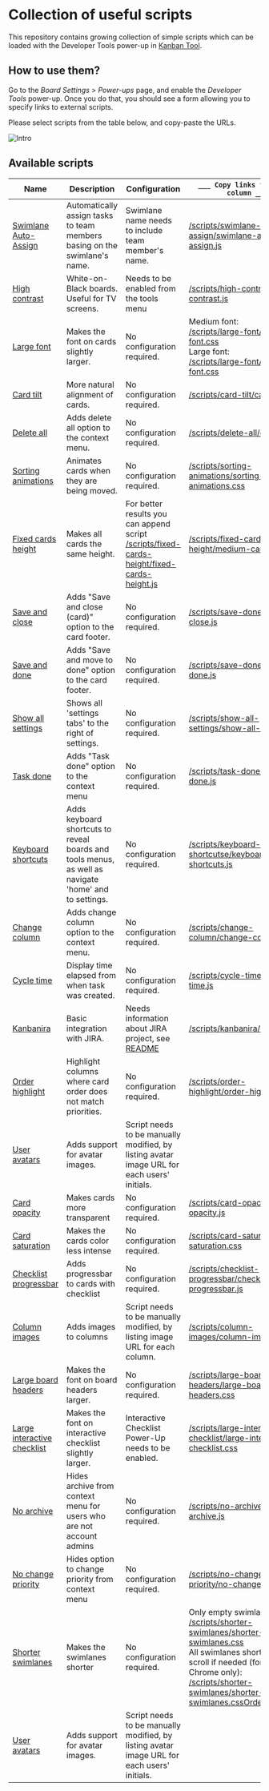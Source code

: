 # Collection of useful scripts
This repository contains growing collection of simple scripts which can be loaded with the Developer Tools power-up in [Kanban Tool](http://kanbantool.com).

## How to use them?
Go to the *Board Settings* > *Power-ups* page, and enable the *Developer Tools* power-up.
Once you do that, you should see a form allowing you to specify links to external scripts.

Please select scripts from the table below, and copy-paste the URLs.

![Intro](intro.png)

## Available scripts

Name | Description | Configuration | `___ Copy links from this column ___`
--- | --- | --- | ---
[Swimlane Auto-Assign](swimlane-auto-assign/) | Automatically assign tasks to team members basing on the swimlane's name.| Swimlane name needs to include team member's name. | [/scripts/swimlane-auto-assign/swimlane-auto-assign.js](/swimlane-auto-assign/swimlane-auto-assign.js)
[High contrast](high-contrast/) | White-on-Black boards. Useful for TV screens. | Needs to be enabled from the tools menu | [/scripts/high-contrast/high-contrast.js](/high-contrast/high-contrast.js)
[Large font](large-font/) | Makes the font on cards slightly larger. | No configuration required. | Medium font:<br/>[/scripts/large-font/medium-font.css](/scripts/large-font/medium-font.css) <br/> Large font:<br/> [/scripts/large-font/large-font.css](/large-font/large-font.css)
[Card tilt](card-tilt/) | More natural alignment of cards. | No configuration required. | [/scripts/card-tilt/card-tilt.js](/card-tilt/card-tilt.js)
[Delete all](delete-all/) | Adds delete all option to the context menu. | No configuration required. | [/scripts/delete-all/delete-all.js](/delete-all/delete-all.js)
[Sorting animations](sorting-animations) | Animates cards when they are being moved. | No configuration required. | [/scripts/sorting-animations/sorting-animations.css](/sorting-animations/sorting-animations.css)
[Fixed cards height](fixed-cards-height) | Makes all cards the same height. | For better results you can append script [/scripts/fixed-cards-height/fixed-cards-height.js](/fixed-cards-height/fixed-cards-height.js) | [/scripts/fixed-cards-height/medium-cards.css](/fixed-cards-height/medium-cards.css)
[Save and close](save-close/) | Adds "Save and close (card)" option to the card footer. | No configuration required. | [/scripts/save-done/save-close.js](/save-close/save-close.js)
[Save and done](save-done/) | Adds "Save and move to done" option to the card footer. | No configuration required. | [/scripts/save-done/save-done.js](/save-done/save-done.js)
[Show all settings](show-all-settings/) | Shows all 'settings tabs' to the right of settings. | No configuration required. | [/scripts/show-all-settings/show-all-settings.js](/save-done/show-all-settings.js)
[Task done](task-done/) | Adds "Task done" option to the context menu | No configuration required. | [/scripts/task-done/task-done.js](/task-done/task-done.js)
[Keyboard shortcuts](keyboard-shortcuts/) | Adds keyboard shortcuts to reveal boards and tools menus, as well as navigate 'home' and to settings. | No configuration required. | [/scripts/keyboard-shortcutse/keyboard-shortcuts.js](/keyboard-shortcuts/keyboard-shortcuts.js)
[Change column](change-column/) | Adds change column option to the context menu. | No configuration required. | [/scripts/change-column/change-column.js](/change-column/change-column.js)
[Cycle time](cycle-time/) | Display time elapsed from when task was created. | No configuration required. | [/scripts/cycle-time/cycle-time.js](/working-time/working-time.js)
[Kanbanira](kanbanira/) | Basic integration with JIRA. | Needs information about JIRA project, see [README](/kanbanira/README.md) | [/scripts/kanbanira/kanbanira.js](/kanbanira/kanbanira.js)
[Order highlight](order-highlight/) | Highlight columns where card order does not match priorities. | No configuration required. | [/scripts/order-highlight/order-highlight.js](/order-highlight/order-highlight.js)
[User avatars](user-avatars/) | Adds support for avatar images. | Script needs to be manually modified, by listing avatar image URL for each users' initials. |
[Card opacity](card-opacity/) | Makes cards more transparent | No configuration required. | [/scripts/card-opacity/card-opacity.js](/card-opacity/card-opacity.js)
[Card saturation](card-saturation/) | Makes the cards color less intense | No configuration required. | [/scripts/card-saturation/card-saturation.css](/card-saturation/card-saturation.css)
[Checklist progressbar](checklist-progressbar/) | Adds progressbar to cards with checklist | No configuration required. | [/scripts/checklist-progressbar/checklist-progressbar.js](/checklist-progressbar/checklist-progressbar.js)
[Column images](column-images/) | Adds images to columns | Script needs to be manually modified, by listing image URL for each column. | [/scripts/column-images/column-images.js](/column-images/column-images.js)
[Large board headers](large-board-headers/) | Makes the font on board headers larger. | No configuration required. | [/scripts/large-board-headers/large-board-headers.css](/large-board-headers/large-board-headers.css)
[Large interactive checklist](large-interactive-checklist/) | Makes the font on interactive checklist slightly larger. | Interactive Checklist Power-Up needs to be enabled. | [/scripts/large-interactive-checklist/large-interactive-checklist.css](/large-interactive-checklist/large-interactive-checklist.css)
[No archive](no-archive/) | Hides archive from context menu for users who are not account admins | No configuration required. | [/scripts/no-archive/no-archive.js](/no-archive/no-archive.js)
[No change priority](no-change-priority/) | Hides option to change priority from context menu | No configuration required. | [/scripts/no-change-priority/no-change-priority.js](/no-change-priority/no-change-priority.js)
[Shorter swimlanes](shorter-swimlanes/) | Makes the swimlanes shorter | No configuration required. | Only empty swimlanes shorter:<br/>[/scripts/shorter-swimlanes/shorter-empty-swimlanes.css](/shorter-swimlanes/shorter-empty-swimlanes.css) <br/> All swimlanes shorter and scroll if needed (for Google Chrome only):<br/> [/scripts/shorter-swimlanes/shorter-swimlanes.css](/shorter-swimlanes/shorter-swimlanes.css)[Order highlight](order-highlight/) | Highlight columns where card order does not match priorities. | No configuration required. | [/scripts/order-highlight/order-highlight.js](/order-highlight/order-highlight.js)
[User avatars](user-avatars/) | Adds support for avatar images. | Script needs to be manually modified, by listing avatar image URL for each users' initials. |
